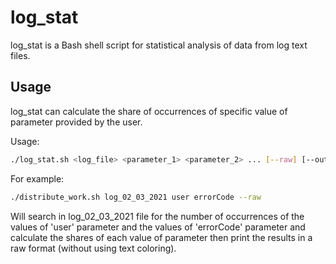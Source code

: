 # log_stat
log_stat is a Bash shell script for statistical analysis of data from log text files.

## Usage
log_stat can calculate the share of occurrences of specific value of parameter provided by the user.

Usage:
```bash
./log_stat.sh <log_file> <parameter_1> <parameter_2> ... [--raw] [--out=<output_file_or_stream>]
```

For example:
```bash
./distribute_work.sh log_02_03_2021 user errorCode --raw
```
Will search in log_02_03_2021 file for the number of occurrences of the values of 'user' parameter and the values of 'errorCode' parameter and calculate the shares of each value of parameter then print the results in a raw format (without using text coloring).
